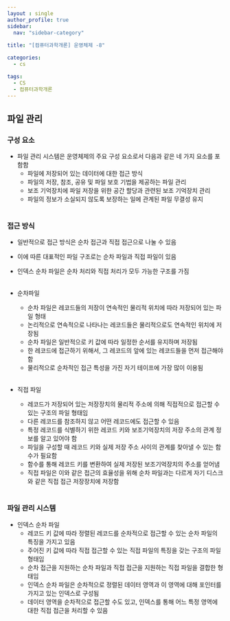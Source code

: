 ```yaml
---
layout : single
author_profile: true
sidebar: 
  nav: "sidebar-category"
  
title: "[컴퓨터과학개론] 운영체제 -8"

categories:
  - cs

tags:
  - CS
  - 컴퓨터과학개론
---
```


## 파일 관리
### 구성 요소
- 파일 관리 시스템은 운영체제의 주요 구성 요소로서 다음과 같은 네 가지 요소를 포함함<br>
	- 파일에 저장되어 있는 데이터에 대한 접근 방식<br>
	- 파일의 저장, 참조, 공유 및 파일 보호 기법을 제공하는 파일 관리<br>
	- 보조 기억장치에 파일 저장을 위한 공간 할당과 관련된 보조 기억장치 관리<br>
	- 파일의 정보가 소실되지 않도록 보장하는 일에 관계된 파일 무결성 유지<br><br>

### 접근 방식
- 일반적으로 접근 방식은 순차 접근과 직접 접근으로 나눌 수 있음<br>
- 이에 따른 대표적인 파일 구조로는 순차 파일과 직접 파일이 있음<br>
- 인덱스 순차 파일은 순차 처리와 직접 처리가 모두 가능한 구조를 가짐<br><br>

- 순차파일<br>
	- 순차 파일은 레코드들의 저장이 연속적인 물리적 위치에 따라 저장되어 있는 파일 형태<br>
	- 논리적으로 연속적으로 나타나는 레코드들은 물리적으로도 연속적인 위치에 저장됨<br>
	- 순차 파일은 일반적으로 키 값에 따라 일정한 순서를 유지하며 저장됨<br>
	- 한 레코드에 접근하기 위해서, 그 레코드의 앞에 있는 레코드들을 먼저 접근해야 함<br>
	- 물리적으로 순차적인 접근 특성을 가진 자기 테이프에 가장 많이 이용됨<br><br>

- 직접 파일<br>
	- 레코드가 저장되어 있는 저장장치의 물리적 주소에 의해 직접적으로 접근할 수 있는 구조의 파일 형태임<br>
	- 다른 레코드를 참조하지 않고 어떤 레코드에도 접근할 수 있음<br>
	- 특정 레코드를 식별하기 위한 레코드 키와 보조기억장치의 저장 주소의 관계 정보를 알고 있어야 함<br>
	- 파일을 구성할 때 레코드 키와 실제 저장 주소 사이의 관계를 찾아낼 수 있는 함수가 필요함<br>
	- 함수를 통해 레코드 키를 변환하여 실제 저장된 보조기억장치의 주소를 얻어냄<br>
	- 직접 파일은 이와 같은 접근의 효율성을 위해 순차 파일과는 다르게 자기 디스크와 같은 직접 접근 저장장치에 저장함<br><br>

### 파일 관리 시스템
- 인덱스 순차 파일<br>
	- 레코드 키 값에 따라 정렬된 레코드를 순차적으로 접근할 수 있는 순차 파일의 특징을 가지고 있음<br>
	- 주어진 키 값에 따라 직접 접근할 수 있는 직접 파일의 특징을 갖는 구조의 파일 형태임<br>
	- 순차 접근을 지원하는 순차 파일과 직접 접근을 지원하는 직접 파일을 결합한 형태임<br>
	- 인덱스 순차 파일은 순차적으로 정렬된 데이터 영역과 이 영역에 대해 포인터를 가지고 있는 인덱스로 구성됨<br>
	- 데이터 영역을 순차적으로 접근할 수도 있고, 인덱스를 통해 어느 특정 영역에 대한 직접 접근을 처리할 수 있음<br><br>
